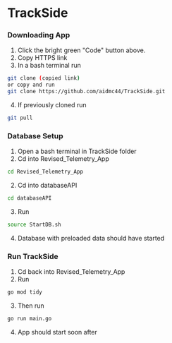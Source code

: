 # TrackSide

### Downloading App
1. Click the bright green "Code" button above.
2. Copy HTTPS link
3. In a bash terminal run 
```bash
git clone (copied link)
or copy and run
git clone https://github.com/aidmc44/TrackSide.git
```
4. If previously cloned run 
```bash
git pull
```
 
### Database Setup
1. Open a bash terminal in TrackSide folder
2. Cd into Revised_Telemetry_App
```bash
cd Revised_Telemetry_App
```
2. Cd into databaseAPI
```bash
cd databaseAPI
```
3. Run 
```bash
source StartDB.sh
```
4. Database with preloaded data should have started

### Run TrackSide
1. Cd back into Revised_Telemetry_App
2. Run 
```bash 
go mod tidy
```
3. Then run
```bash
go run main.go
```
4. App should start soon after